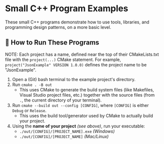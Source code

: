 # Small C++ Program Examples
These small C++ programs demonstrate how to use tools, libraries, and programming design patterns, on a more basic level.

## 📜 How to Run These Programs
NOTE: Each project has a name, defined near the top of their CMakeLists.txt file with the `project(...)` CMake statement. For example, `project("JsonExample" VERSION 1.0.0)` defines the project name to be "JsonExample".

1. Open a (Git) bash terminal to the example project's directory.
2. Run `cmake . -B out`
    - This uses CMake to generate the build system files (like Makefiles, Visual Studio project files, etc.) together with the source files (from `.`, the current directory of your terminal).
3. Run `cmake --build out --config [CONFIG]`, where `[CONFIG]` is either `Debug` or `Release`.
    - This uses the build tool/generator used by CMake to actually build your project.
4. Using the **name of your project** _(see above)_, run your executable:
    - `./out/[CONFIG]/[PROJECT_NAME].exe` _(Windows)_
    - `./out/[CONFIG]/[PROJECT_NAME]` _(Mac/Linux)_
